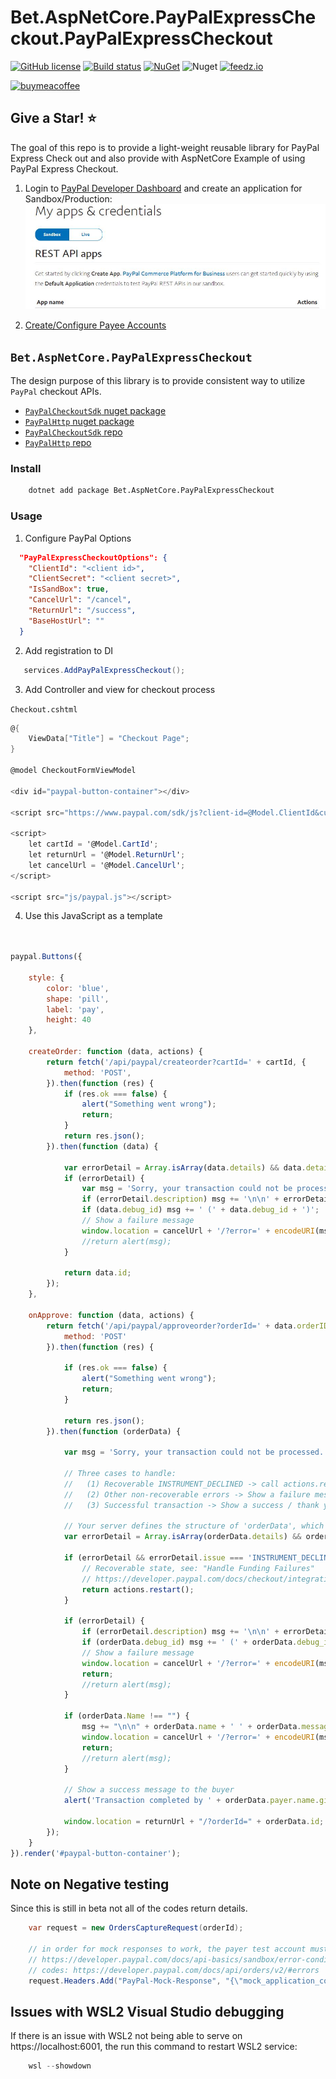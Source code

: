 # Bet.AspNetCore.PayPalExpressCheckout.PayPalExpressCheckout

[![GitHub license](https://img.shields.io/badge/license-Apache2-blue.svg?style=flat-square)](https://raw.githubusercontent.com/kdcllc/Bet.AspNetCore.PayPalExpressCheckout/master/LICENSE)
[![Build status](https://ci.appveyor.com/api/projects/status/c91o24tsjuafemqr?svg=true)](https://ci.appveyor.com/project/kdcllc/bet-aspnetcore-paypalexpresscheckout)
[![NuGet](https://img.shields.io/nuget/v/Bet.AspNetCore.PayPalExpressCheckout.svg)](https://www.nuget.org/packages?q=Bet.AspNetCore.PayPalExpressCheckout)
![Nuget](https://img.shields.io/nuget/dt/Bet.AspNetCore.PayPalExpressCheckout)
[![feedz.io](https://img.shields.io/badge/endpoint.svg?url=https://f.feedz.io/kdcllc/kdcllc/shield/Bet.AspNetCore.PayPalExpressCheckout/latest)](https://f.feedz.io/kdcllc/bet-aspnetcore/packages/Bet.AspNetCore.PayPalExpressCheckout/latest/download)


[![buymeacoffee](https://www.buymeacoffee.com/assets/img/custom_images/orange_img.png)](https://www.buymeacoffee.com/vyve0og)

## Give a Star! :star:

The goal of this repo is to provide a light-weight reusable library for PayPal Express Check out and also provide with AspNetCore Example of using PayPal Express Checkout.

1. Login to [PayPal Developer Dashboard](https://developer.paypal.com/developer/applications) and create an application for Sandbox/Production:
![paypal applications credentials](img/paypal-app-cred.jpg)

2. [Create/Configure Payee Accounts](https://developer.paypal.com/developer/accounts/)

## `Bet.AspNetCore.PayPalExpressCheckout`

The design purpose of this library is to provide consistent way to utilize `PayPal` checkout APIs.

- [`PayPalCheckoutSdk` nuget package](https://www.nuget.org/packages/PayPalCheckoutSdk/1.0.3)
- [`PayPalHttp` nuget package](https://www.nuget.org/packages/PayPalHttp/1.0.0)
- [`PayPalCheckoutSdk` repo](https://github.com/paypal/paypalhttp_dotnet)
- [`PayPalHttp` repo](https://github.com/paypal/Checkout-NET-SDK)

### Install

```bash
    dotnet add package Bet.AspNetCore.PayPalExpressCheckout
```

### Usage

1. Configure PayPal Options

```json
  "PayPalExpressCheckoutOptions": {
    "ClientId": "<client id>",
    "ClientSecret": "<client secret>",
    "IsSandBox": true,
    "CancelUrl": "/cancel",
    "ReturnUrl": "/success",
    "BaseHostUrl": ""
  }
```

2. Add registration to DI

```csharp
   services.AddPayPalExpressCheckout();
```

3. Add Controller and view for checkout process

`Checkout.cshtml`
```csharp
@{
    ViewData["Title"] = "Checkout Page";
}

@model CheckoutFormViewModel

<div id="paypal-button-container"></div>

<script src="https://www.paypal.com/sdk/js?client-id=@Model.ClientId&currency=USD&disable-funding=credit,card"></script>

<script>
    let cartId = '@Model.CartId';
    let returnUrl = '@Model.ReturnUrl';
    let cancelUrl = '@Model.CancelUrl';
</script>

<script src="js/paypal.js"></script>

```

4. Use this JavaScript as a template

```javascript


paypal.Buttons({

    style: {
        color: 'blue',
        shape: 'pill',
        label: 'pay',
        height: 40
    },

    createOrder: function (data, actions) {
        return fetch('/api/paypal/createorder?cartId=' + cartId, {
            method: 'POST',
        }).then(function (res) {
            if (res.ok === false) {
                alert("Something went wrong");
                return;
            }
            return res.json();
        }).then(function (data) {

            var errorDetail = Array.isArray(data.details) && data.details[0];
            if (errorDetail) {
                var msg = 'Sorry, your transaction could not be processed.';
                if (errorDetail.description) msg += '\n\n' + errorDetail.description;
                if (data.debug_id) msg += ' (' + data.debug_id + ')';
                // Show a failure message
                window.location = cancelUrl + '/?error=' + encodeURI(msg);
                //return alert(msg);
            }

            return data.id;
        });
    },

    onApprove: function (data, actions) {
        return fetch('/api/paypal/approveorder?orderId=' + data.orderID, {
            method: 'POST'
        }).then(function (res) {

            if (res.ok === false) {
                alert("Something went wrong");
                return;
            }

            return res.json();
        }).then(function (orderData) {

            var msg = 'Sorry, your transaction could not be processed.';

            // Three cases to handle:
            //   (1) Recoverable INSTRUMENT_DECLINED -> call actions.restart()
            //   (2) Other non-recoverable errors -> Show a failure message
            //   (3) Successful transaction -> Show a success / thank you message

            // Your server defines the structure of 'orderData', which may differ
            var errorDetail = Array.isArray(orderData.details) && orderData.details[0];

            if (errorDetail && errorDetail.issue === 'INSTRUMENT_DECLINED') {
                // Recoverable state, see: "Handle Funding Failures"
                // https://developer.paypal.com/docs/checkout/integration-features/funding-failure/
                return actions.restart();
            }

            if (errorDetail) {
                if (errorDetail.description) msg += '\n\n' + errorDetail.description;
                if (orderData.debug_id) msg += ' (' + orderData.debug_id + ')';
                // Show a failure message
                window.location = cancelUrl + '/?error=' + encodeURI(msg);
                return;
                //return alert(msg);
            }

            if (orderData.Name !== "") {
                msg += "\n\n" + orderData.name + ' ' + orderData.message;
                window.location = cancelUrl + '/?error=' + encodeURI(msg);
                return;
                //return alert(msg);
            }

            // Show a success message to the buyer
            alert('Transaction completed by ' + orderData.payer.name.given_name);

            window.location = returnUrl + "/?orderId=" + orderData.id;
        });
    }
}).render('#paypal-button-container');

```

## Note on Negative testing

Since this is still in beta not all of the codes return details.

```csharp
    var request = new OrdersCaptureRequest(orderId);

    // in order for mock responses to work, the payer test account must be enabled in the dashboard.
    // https://developer.paypal.com/docs/api-basics/sandbox/error-conditions/#enable-negative-testing
    // codes: https://developer.paypal.com/docs/api/orders/v2/#errors
    request.Headers.Add("PayPal-Mock-Response", "{\"mock_application_codes\": \"INTERNAL_SERVICE_ERROR\"}");
```
## Issues with WSL2 Visual Studio debugging

If there is an issue with WSL2 not being able to serve on https://localhost:6001,
the run this command to restart WSL2 service:

```powershell
    wsl --showdown
```